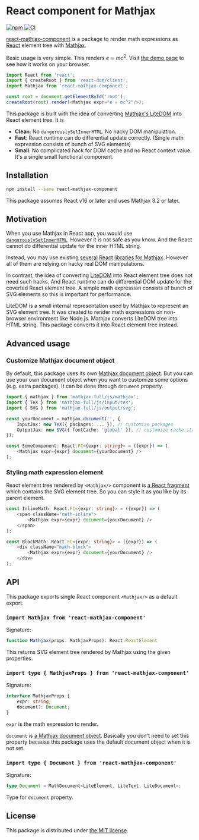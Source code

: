 React component for Mathjax
===========================
[![npm][npm-badge]][npm]
[![CI][ci-badge]][ci]

[react-mathjax-component][npm] is a package to render math expressions as [React][react] element tree with
[Mathjax][mathjax].

Basic usage is very simple. This renders $e = mc^2$. Visit [the demo page][demo] to see how it works on your browser.

```typescript
import React from 'react';
import { createRoot } from 'react-dom/client';
import Mathjax from 'react-mathjax-component';

const root = document.getElementById('root');
createRoot(root).render(<Mathjax expr="e = mc^2"/>);
```

This package is built with the idea of converting [Mathjax's LiteDOM][litedom] into React element tree. It is

- **Clean**: No `dangerouslySetInnerHTML`. No hacky DOM manipulation.
- **Fast**: React runtime can do differential update correctly. (Single math expression consists of bunch of SVG elements)
- **Small**: No complicated hack for DOM cache and no React context value. It's a single small functional component.

## Installation

```sh
npm install --save react-mathjax-component
```

This package assumes React v16 or later and uses Mathjax 3.2 or later.

## Motivation

When you use Mathjax in React app, you would use [`dangerouslySetInnerHTML`][danger]. However it is not safe as you know.
And the React cannot do differential update for the inner HTML string.

Instead, you may use existing [several][1] [React][2] [libraries][3] [for Mathjax][4]. However all of them are relying on
hacky real DOM manipulations.

In contrast, the idea of converting [LiteDOM][litedom] into React element tree does not need such hacks. And React runtime
can do differential DOM update for the coverted React element tree.  A simple math expression consists of bunch of SVG
elements so this is important for performance.

LiteDOM is a small internal representation used by Mathjax to represent an SVG element tree. It was created to render math
expressions on non-browser environment like Node.js. Mathjax converts LiteDOM tree into HTML string. This package converts
it into React element tree instead.

## Advanced usage

### Customize Mathjax document object

By default, this package uses its own [Mathjax document object][mathjax-doc]. But you can use your own document object when
you want to customize some options (e.g. extra packages). It can be done through `document` property.

```typescript
import { mathjax } from 'mathjax-full/js/mathjax';
import { TeX } from 'mathjax-full/js/input/tex';
import { SVG } from 'mathjax-full/js/output/svg';

const yourDocument = mathjax.document('', {
    InputJax: new TeX({ packages: ... }), // customize packages
    OutputJax: new SVG({ fontCache: 'global' }), // customize cache strategy
});

const SomeComponent: React.FC<{expr: string}> = ({expr}) => (
    <Mathjax expr={expr} document={yourDocument} />
);
```

### Styling math expression element

React element tree rendered by `<Mathjax/>` component is [a React fragment][react-fragment] which contains the SVG element tree.
So you can style it as you like by its parent element.

```typescript
const InlineMath: React.FC<{expr: string}> = ({expr}) => (
    <span className="math-inline">
        <Mathjax expr={expr} document={yourDocument} />
    </span>
);

const BlockMath: React.FC<{expr: string}> = ({expr}) => (
    <div className="math-block">
        <Mathjax expr={expr} document={yourDocument} />
    </div>
);
```

## API

This package exports single React component `<Mathjax/>` as a default export.

### `import Mathjax from 'react-mathjax-component'`

Signature:

```typescript
function Mathjax(props: MathjaxProps): React.ReactElement
```

This returns SVG element tree rendered by Mathjax using the given properties.

### `import type { MathjaxProps } from 'react-mathjax-component'`

Signature:

```typescript
interface MathjaxProps {
    expr: string;
    document?: Document;
}
```

`expr` is the math expression to render.

`document` is [a Mathjax document object][mathjax-doc]. Basically you don't need to set this property because this
package uses the default document object when it is not set.

### `import type { Document } from 'react-mathjax-component'`

Signature:

```typescript
type Document = MathDocument<LiteElement, LiteText, LiteDocument>;
```

Type for `document` property.

## License

This package is distributed under [the MIT license](./LICENSE.txt).


[npm]: https://www.npmjs.com/package/react-mathjax-component
[react]: https://reactjs.org/
[mathjax]: https://www.mathjax.org/
[demo]: https://rhysd.github.io/react-mathjax-component/
[litedom]: https://github.com/mathjax/MathJax-src/tree/master/ts/adaptors/lite
[danger]: https://reactjs.org/docs/dom-elements.html#dangerouslysetinnerhtml
[mathjax-doc]: https://docs.mathjax.org/en/latest/options/document.html
[react-fragment]: https://reactjs.org/docs/fragments.html
[1]: https://www.npmjs.com/package/react-mathjax
[2]: https://www.npmjs.com/package/better-react-mathjax
[3]: https://www.npmjs.com/package/mathjax-react
[4]: https://www.npmjs.com/package/@yozora/react-mathjax
[ci-badge]: https://github.com/rhysd/react-mathjax-component/actions/workflows/ci.yml/badge.svg
[ci]: https://github.com/rhysd/react-mathjax-component/actions/workflows/ci.yml
[npm-badge]: https://badge.fury.io/js/react-mathjax-component.svg
